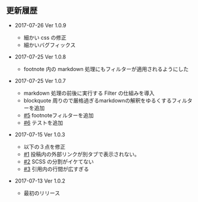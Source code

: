 更新履歴
--------

* 2017-07-26 Ver 1.0.9
  * 細かい css の修正
  * 細かいバグフィックス

* 2017-07-25 Ver 1.0.8
  * footnote 内の markdown 処理にもフィルターが適用されるようにした

* 2017-07-25 Ver 1.0.7
  * markdown 処理の前後に実行する Filter の仕組みを導入
  * blockquote 周りので厳格過ぎるmarkdownの解釈をゆるくするフィルターを追加
  * [#5](https://github.com/boarnasia/ac-markdownize/issues/5) footnoteフィルターを追加
  * [#6](https://github.com/boarnasia/ac-markdownize/issues/6) テストを追加

* 2017-07-15 Ver 1.0.3
  * 以下の３点を修正
  * [#1](https://github.com/boarnasia/ac-markdownize/issues/1) 投稿内の外部リンクが別タブで表示されない。
  * [#2](https://github.com/boarnasia/ac-markdownize/issues/2) SCSS の分割がイケてない
  * [#3](https://github.com/boarnasia/ac-markdownize/issues/3) 引用内の行間が広すぎる

* 2017-07-13 Ver 1.0.2
  * 最初のリリース

